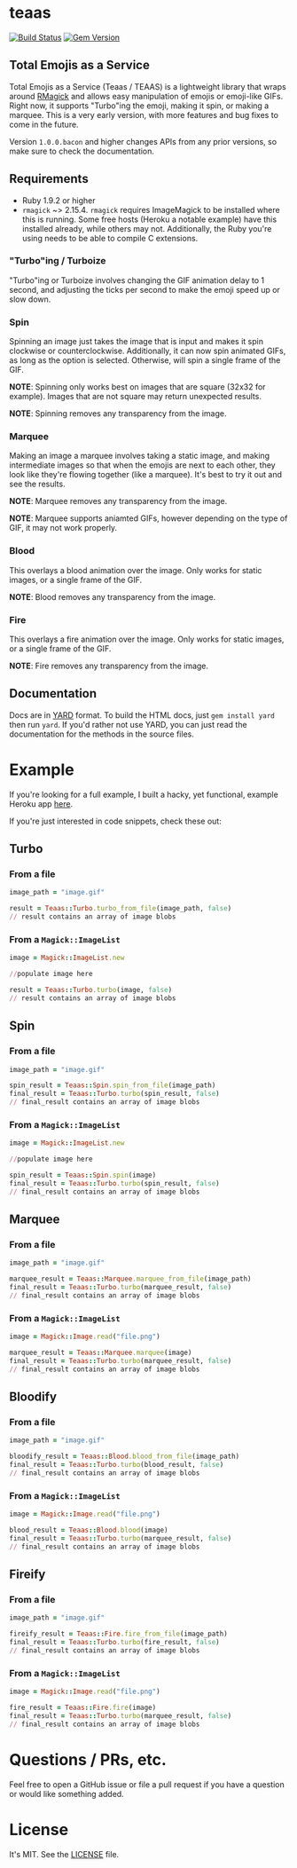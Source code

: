 # teaas
[![Build Status](https://travis-ci.org/wjr1985/teaas.svg?branch=master)](https://travis-ci.org/wjr1985/teaas) [![Gem Version](https://badge.fury.io/rb/teaas.svg)](https://badge.fury.io/rb/teaas)
## Total Emojis as a Service

Total Emojis as a Service (Teaas / TEAAS) is a lightweight library that wraps around [RMagick](https://github.com/rmagick/rmagick) and allows easy manipulation of emojis or emoji-like GIFs. Right now, it supports "Turbo"ing the emoji, making it spin, or making a marquee. This is a very early version, with more features and bug fixes to come in the future.

Version `1.0.0.bacon` and higher changes APIs from any prior versions, so make sure to check the documentation.

## Requirements

- Ruby 1.9.2 or higher
- `rmagick` ~> 2.15.4. `rmagick` requires ImageMagick to be installed where this is running. Some free hosts (Heroku a notable example) have this installed already, while others may not. Additionally, the Ruby you're using needs to be able to compile C extensions.

### "Turbo"ing / Turboize

"Turbo"ing or Turboize involves changing the GIF animation delay to 1 second, and adjusting the ticks per second to make the emoji speed up or slow down.

### Spin

Spinning an image just takes the image that is input and makes it spin clockwise or counterclockwise. Additionally, it can now spin animated GIFs, as long as the option is selected. Otherwise, will spin a single frame of the GIF.

**NOTE**: Spinning only works best on images that are square (32x32 for example). Images that are not square may return unexpected results.

**NOTE**: Spinning removes any transparency from the image.

### Marquee

Making an image a marquee involves taking a static image, and making intermediate images so that when the emojis are next to each other, they look like they're flowing together (like a marquee). It's best to try it out and see the results.

**NOTE**: Marquee removes any transparency from the image.

**NOTE**: Marquee supports aniamted GIFs, however depending on the type of GIF, it may not work properly.

### Blood

This overlays a blood animation over the image. Only works for static images, or a single frame of the GIF.

**NOTE**: Blood removes any transparency from the image.

### Fire

This overlays a fire animation over the image. Only works for static images, or a single frame of the GIF.

**NOTE**: Fire removes any transparency from the image.

## Documentation
Docs are in [YARD](http://yardoc.org/) format. To build the HTML docs, just `gem install yard` then run `yard`. If you'd rather not use YARD, you can just read the documentation for the methods in the source files.

# Example
If you're looking for a full example, I built a hacky, yet functional, example Heroku app [here](https://github.com/wjr1985/teaas_heroku_example).

If you're just interested in code snippets, check these out:

## Turbo
### From a file
```ruby
image_path = "image.gif"

result = Teaas::Turbo.turbo_from_file(image_path, false)
// result contains an array of image blobs
```

### From a `Magick::ImageList`

```ruby
image = Magick::ImageList.new

//populate image here

result = Teaas::Turbo.turbo(image, false)
// result contains an array of image blobs
```

## Spin
### From a file
```ruby
image_path = "image.gif"

spin_result = Teaas::Spin.spin_from_file(image_path)
final_result = Teaas::Turbo.turbo(spin_result, false)
// final_result contains an array of image blobs
```

### From a `Magick::ImageList`
```ruby
image = Magick::ImageList.new

//populate image here

spin_result = Teaas::Spin.spin(image)
final_result = Teaas::Turbo.turbo(spin_result, false)
// final_result contains an array of image blobs
```

## Marquee
### From a file
```ruby
image_path = "image.gif"

marquee_result = Teaas::Marquee.marquee_from_file(image_path)
final_result = Teaas::Turbo.turbo(marquee_result, false)
// final_result contains an array of image blobs
```

### From a `Magick::ImageList`
```ruby
image = Magick::Image.read("file.png")

marquee_result = Teaas::Marquee.marquee(image)
final_result = Teaas::Turbo.turbo(marquee_result, false)
// final_result contains an array of image blobs
```

## Bloodify
### From a file
```ruby
image_path = "image.gif"

bloodify_result = Teaas::Blood.blood_from_file(image_path)
final_result = Teaas::Turbo.turbo(blood_result, false)
// final_result contains an array of image blobs
```

### From a `Magick::ImageList`
```ruby
image = Magick::Image.read("file.png")

blood_result = Teaas::Blood.blood(image)
final_result = Teaas::Turbo.turbo(marquee_result, false)
// final_result contains an array of image blobs
```

## Fireify
### From a file
```ruby
image_path = "image.gif"

fireify_result = Teaas::Fire.fire_from_file(image_path)
final_result = Teaas::Turbo.turbo(fire_result, false)
// final_result contains an array of image blobs
```

### From a `Magick::ImageList`
```ruby
image = Magick::Image.read("file.png")

fire_result = Teaas::Fire.fire(image)
final_result = Teaas::Turbo.turbo(marquee_result, false)
// final_result contains an array of image blobs
```

# Questions / PRs, etc.
Feel free to open a GitHub issue or file a pull request if you have a question or would like something added.

# License
It's MIT. See the [LICENSE](https://github.com/wjr1985/teaas/blob/master/LICENSE) file.
